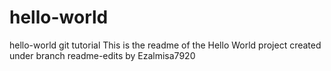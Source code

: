 # hello-world
hello-world git tutorial
This is the readme of the Hello World project created under branch readme-edits by Ezalmisa7920
